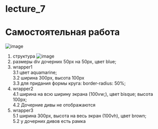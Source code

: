 # lecture_7    
# Самостоятельная работа
![image](https://user-images.githubusercontent.com/113675674/195058001-01fd0a79-423d-463c-8d73-2592c4b07b31.png)
1. структура ![image](https://user-images.githubusercontent.com/113675674/195058076-c4e07391-ca44-4e5d-845e-b06533fecc7a.png)  
2. размеры div дочерних 50px на 50px, цвет blue;  
3. wrapper1  
3.1 цвет aquamarine;  
3.2 ширина 300рх, высота 100рх  
3.3 для придания формы круга:  border-radius: 50%;
4. wrapper2  
4.1 ширина на всю ширину экрана (100vw;), цвет bisque; высота 100px;      
4.2 Дочерние дивы не отображаются  
5. wrapper3  
5.1 ширина 300рх, высота на весь экран (100vh), цвет brown;  
5.2 у дочерних дивов есть рамка  
